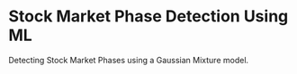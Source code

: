 # Stock Market Phase Detection Using ML
Detecting Stock Market Phases using a Gaussian Mixture model.
